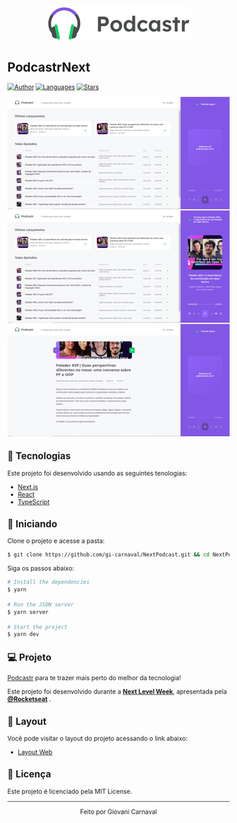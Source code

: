 <div align="center">
  <img src=".github/logo.svg" alt="Podcastr logo">
</div>

# PodcastrNext

  [![Author](https://img.shields.io/badge/author-GiovaniCarnaval-8257E5?style=flat-square)](https://github.com/gi-carnaval)
  [![Languages](https://img.shields.io/github/languages/count/gi-carnaval/NextPodcast?color=%238257E5&style=flat-square)](#)
  [![Stars](https://img.shields.io/github/stars/gi-carnaval/NextPodcast?color=8257E5&style=flat-square)](https://github.com/gi-carnaval/NextPodcast/stargazers)

<div align="center">
  <img src=".github/Captura-1.png" alt="Captura-1">
  <br/>
  <img src=".github/Captura-2.png" alt="Captura-2">
  <br/>
  <img src=".github/Captura-3.png" alt="Captura-3">
</div>


## 🧪 Tecnologias

Este projeto foi desenvolvido usando as seguintes tenologias:

- [Next.js](https://nextjs.org/)
- [React](https://reactjs.org)
- [TypeScript](https://www.typescriptlang.org/)

## 🚀 Iniciando

Clone o projeto e acesse a pasta:

```bash
$ git clone https://github.com/gi-carnaval/NextPodcast.git && cd NextPodcast
```

Siga os passos abaixo:
```bash
# Install the dependencies
$ yarn

# Run the JSON server
$ yarn server

# Start the project
$ yarn dev
```

## 💻 Projeto

[Podcastr](https://podcastr-nlw.vercel.app/) para te trazer mais perto do melhor da tecnologia! 

Este projeto foi desenvolvido durante a **[Next Level Week](https://nextlevelweek.com/)**, apresentada pela **[@Rocketseat](https://github.com/Rocketseat)** .

## 🔖 Layout

Você pode visitar o layout do projeto acessando o link abaixo:

- [Layout Web](https://www.figma.com/file/UwFEntsHpHYJlHNQAQr4gA/Podcastr?node-id=160%3A2761) 

## 📝 Licença

Este projeto é licenciado pela MIT License.


---

<p align="center">Feito por Giovani Carnaval</p>

